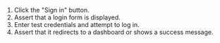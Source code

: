 1. Click the "Sign in" button.
2. Assert that a login form is displayed.
3. Enter test credentials and attempt to log in.
4. Assert that it redirects to a dashboard or shows a success message.